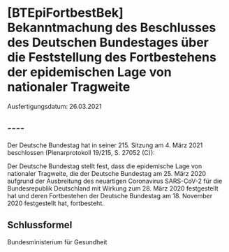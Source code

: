 # [BTEpiFortbestBek] Bekanntmachung des Beschlusses des Deutschen Bundestages über die Feststellung des Fortbestehens der epidemischen Lage von nationaler Tragweite

Ausfertigungsdatum: 26.03.2021

 

## ----

Der Deutsche Bundestag hat in seiner 215. Sitzung am 4. März 2021 beschlossen (Plenarprotokoll 19/215, S. 27052 (C)):

Der Deutsche Bundestag stellt fest, dass die epidemische Lage von nationaler Tragweite, die der Deutsche Bundestag am 25. März 2020 aufgrund der Ausbreitung des neuartigen Coronavirus SARS-CoV-2 für die Bundesrepublik Deutschland mit Wirkung zum 28. März 2020 festgestellt hat und deren Fortbestehen der Deutsche Bundestag am 18. November 2020 festgestellt hat, fortbesteht.


## Schlussformel

Bundesministerium für Gesundheit
